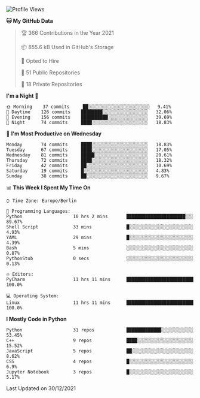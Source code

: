 <!--START_SECTION:waka-->
![Profile Views](http://img.shields.io/badge/Profile%20Views-8-blue)

**🐱 My GitHub Data** 

> 🏆 366 Contributions in the Year 2021
 > 
> 📦 855.6 kB Used in GitHub's Storage 
 > 
> 💼 Opted to Hire
 > 
> 📜 51 Public Repositories 
 > 
> 🔑 18 Private Repositories  
 > 
**I'm a Night 🦉** 

```text
🌞 Morning    37 commits     ██░░░░░░░░░░░░░░░░░░░░░░░   9.41% 
🌆 Daytime    126 commits    ████████░░░░░░░░░░░░░░░░░   32.06% 
🌃 Evening    156 commits    ██████████░░░░░░░░░░░░░░░   39.69% 
🌙 Night      74 commits     ████░░░░░░░░░░░░░░░░░░░░░   18.83%

```
📅 **I'm Most Productive on Wednesday** 

```text
Monday       74 commits     ████░░░░░░░░░░░░░░░░░░░░░   18.83% 
Tuesday      67 commits     ████░░░░░░░░░░░░░░░░░░░░░   17.05% 
Wednesday    81 commits     █████░░░░░░░░░░░░░░░░░░░░   20.61% 
Thursday     72 commits     ████░░░░░░░░░░░░░░░░░░░░░   18.32% 
Friday       42 commits     ██░░░░░░░░░░░░░░░░░░░░░░░   10.69% 
Saturday     19 commits     █░░░░░░░░░░░░░░░░░░░░░░░░   4.83% 
Sunday       38 commits     ██░░░░░░░░░░░░░░░░░░░░░░░   9.67%

```


📊 **This Week I Spent My Time On** 

```text
⌚︎ Time Zone: Europe/Berlin

💬 Programming Languages: 
Python                   10 hrs 2 mins       ██████████████████████░░░   89.67% 
Shell Script             33 mins             █░░░░░░░░░░░░░░░░░░░░░░░░   4.93% 
YAML                     29 mins             █░░░░░░░░░░░░░░░░░░░░░░░░   4.39% 
Bash                     5 mins              ░░░░░░░░░░░░░░░░░░░░░░░░░   0.87% 
PythonStub               0 secs              ░░░░░░░░░░░░░░░░░░░░░░░░░   0.13%

🔥 Editors: 
PyCharm                  11 hrs 11 mins      █████████████████████████   100.0%

💻 Operating System: 
Linux                    11 hrs 11 mins      █████████████████████████   100.0%

```

**I Mostly Code in Python** 

```text
Python                   31 repos            █████████████░░░░░░░░░░░░   53.45% 
C++                      9 repos             ████░░░░░░░░░░░░░░░░░░░░░   15.52% 
JavaScript               5 repos             ██░░░░░░░░░░░░░░░░░░░░░░░   8.62% 
CSS                      4 repos             █░░░░░░░░░░░░░░░░░░░░░░░░   6.9% 
Jupyter Notebook         3 repos             █░░░░░░░░░░░░░░░░░░░░░░░░   5.17%

```



 Last Updated on 30/12/2021
<!--END_SECTION:waka-->　　
